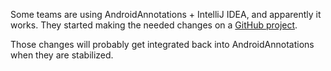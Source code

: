 Some teams are using AndroidAnnotations + IntelliJ IDEA, and apparently it works. They started making the needed changes on a [GitHub project](https://github.com/ealden/android-annotations-idea-test).

Those changes will probably get integrated back into AndroidAnnotations when they are stabilized.
